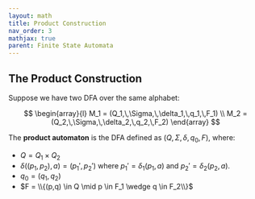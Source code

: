 ```yaml
---
layout: math
title: Product Construction
nav_order: 3
mathjax: true
parent: Finite State Automata
---
```


## The Product Construction

Suppose we have two DFA over the same alphabet:

$$
    \begin{array}{l}
      M_1 = (Q_1,\,\Sigma,\,\delta_1,\,q_1,\,F_1) \\
      M_2 = (Q_2,\,\Sigma,\,\delta_2,\,q_2,\,F_2) 
    \end{array}
$$

The __product automaton__ is the DFA defined as $(Q,\,\Sigma,\,\delta,\,q_0,\,F)$,
where:
* $Q = Q_1 \times Q_2$
* $\delta((p_1,\,p_2),a) = (p_1',\,p_2')$ where $p_1' = \delta_1(p_1,\,a)$ and $p_2' = \delta_2(p_2,\,a)$.
* $q_0 = (q_1,\,q_2)$
* $F = \\{(p,q) \in Q \mid p \in F_1 \wedge q \in F_2\\}$
